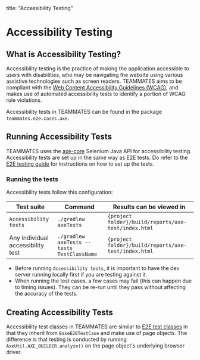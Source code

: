 <frontmatter>
  title: "Accessibility Testing"
</frontmatter>

# Accessibility Testing

## What is Accessibility Testing?

Accessibility testing is the practice of making the application accessible to users with disabilities, who may be navigating the website using various assistive technologies such as screen readers. TEAMMATES aims to be compliant with the [Web Content Accessibility Guidelines (WCAG)](https://www.w3.org/WAI/standards-guidelines/wcag/), and makes use of automated accessibility tests to identify a portion of WCAG rule violations.

Accessibility tests in TEAMMATES can be found in the package `teammates.e2e.cases.axe`.

## Running Accessibility Tests

TEAMMATES uses the [axe-core](https://github.com/dequelabs/axe-core-maven-html/blob/develop/selenium/README.md) Selenium Java API for accessibility testing. Accessibility tests are set up in the same way as E2E tests. Do refer to the [E2E testing guide](e2e-testing.md#configuring-browsers-for-e2e-testing) for instructions on how to set up the tests.

### Running the tests

Accessibility tests follow this configuration:

| Test suite                        | Command                                    | Results can be viewed in                             |
| --------------------------------- | ------------------------------------------ | ---------------------------------------------------- |
| `Accessibility tests`             | `./gradlew axeTests`                       | `{project folder}/build/reports/axe-test/index.html` |
| Any individual accessibility test | `./gradlew axeTests --tests TestClassName` | `{project folder}/build/reports/axe-test/index.html` |

- Before running `Accessibility tests`, it is important to have the dev server running locally first if you are testing against it.
- When running the test cases, a few cases may fail (this can happen due to timing issues). They can be re-run until they pass without affecting the accuracy of the tests.

## Creating Accessibility Tests

Accessibility test classes in TEAMMATES are similar to [E2E test classes](e2e-testing.md#creating-e2e-tests) in that they inherit from `BaseE2ETestCase` and make use of page objects. The difference is that testing is conducted by running `AxeUtil.AXE_BUILDER.analyze()` on the page object's underlying browser driver.
